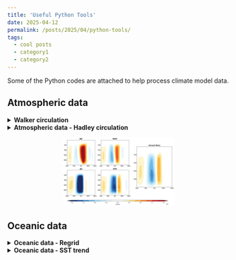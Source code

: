 ```yaml
---
title: 'Useful Python Tools'
date: 2025-04-12
permalink: /posts/2025/04/python-tools/
tags:
  - cool posts
  - category1
  - category2
---
```


Some of the Python codes are attached to help process climate model data.

## Atmospheric data

<details>

<summary><strong>Walker circulation</strong></summary>

```python
# Walker circulation example code
import xarray as xr
import numpy as np

# Placeholder for walker cell diagnostics
print("Walker circulation diagnostics complete")
```
</details> 


<details>
<summary><strong>Atmospheric data - Hadley circulation</strong></summary>

```python
  
import xarray as xr
import numpy as np
```

</details> 
<p align="center">
  <img src="/images/post/python-tools/fig_hadley_cell.png" alt="Hadley cell" width="50%">
</p>

## Oceanic data
<details>

<summary><strong>Oceanic data - Regrid</strong></summary>

```python
import xesmf as xe
import xarray as xr
import numpy as np

def read_data(data):
    grid_in     = {'lon': data.TLONG, 'lat': data.TLAT}  # note: oceanic grid may be (TLONG, TLAT) or (ULONG, ULAT)
    grid_out    = {'lon': lon, 'lat': lat}               # the atmospheric grid or other grid you want
    regridder   = xe.Regridder(grid_in, grid_out, 'bilinear', periodic=True)
    var_out     = regridder(data)
    return var_out

ds_latlon = xr.open_dataset('/your_path/xxxx_cam.h0.1850-01.nc')
lat, lon = ds_latlon['lat'], ds_latlon['lon']

ds = xr.open_dataset('/your_path/xxxx_pop.h.1850-01.nc')
sst = ds['TEMP'].isel(z_t=0)

sst_reg = read_data(sst)
```

</details>

<details> 
  
<summary><strong>Oceanic data - SST trend</strong></summary>

```python
# Calculate SST trend over time
import xarray as xr
import numpy as np

ds = xr.open_dataset('/your_path/xxxx_pop.h.1850-01.nc')
sst = ds['TEMP'].isel(z_t=0)
```

</details>





